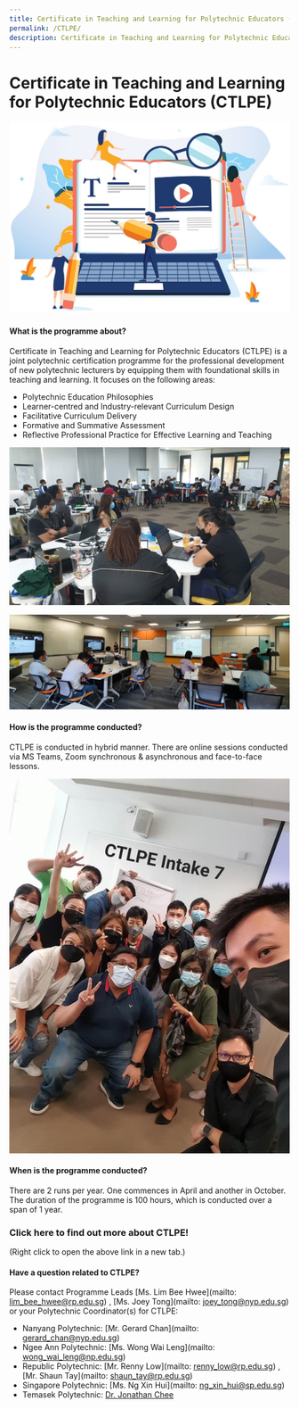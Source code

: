 ```yaml
---
title: Certificate in Teaching and Learning for Polytechnic Educators (CTLPE)
permalink: /CTLPE/
description: Certificate in Teaching and Learning for Polytechnic Educators (CTLPE)
---
```

# Certificate in Teaching and Learning for Polytechnic Educators (CTLPE)

![](/images/127315465_ML2.jpg)

#### What is the programme about?

Certificate in Teaching and Learning for Polytechnic Educators (CTLPE) is a joint polytechnic certification programme for the professional development of new polytechnic lecturers by equipping them with foundational skills in teaching and learning. 
It focuses on the following areas:
* Polytechnic Education Philosophies
* Learner-centred and Industry-relevant Curriculum Design
* Facilitative Curriculum Delivery
* Formative and Summative Assessment
* Reflective Professional Practice for Effective Learning and Teaching

![](/images/ctlpe%20intake%207%20pic%201.png)

![](/images/ctlpe%20intake%207%20pic%205.png)

#### How is the programme conducted?

CTLPE is conducted in hybrid manner. There are online sessions conducted via MS Teams, Zoom synchronous & asynchronous and face-to-face lessons.

![](/images/ctlpe%20intake%207%20pic%203.jpg)

#### When is the programme conducted?

There are 2 runs per year. One commences in April and another in October. The duration of the programme is 100 hours, which is conducted over a span of 1 year.



### Click here to find out more about CTLPE!
(Right click to open the above link in a new tab.)



#### Have a question related to CTLPE?

Please contact Programme Leads [Ms. Lim Bee Hwee](mailto: lim_bee_hwee@rp.edu.sg) , [Ms. Joey Tong](mailto: joey_tong@nyp.edu.sg) or your Polytechnic Coordinator(s) for CTLPE:

* Nanyang Polytechnic: [Mr. Gerard Chan](mailto: gerard_chan@nyp.edu.sg) 
* Ngee Ann Polytechnic: [Ms. Wong Wai Leng](mailto: wong_wai_leng@np.edu.sg)
* Republic Polytechnic: [Mr. Renny Low](mailto: renny_low@rp.edu.sg) , [Mr. Shaun Tay](mailto: shaun_tay@rp.edu.sg) 
* Singapore Polytechnic: [Ms. Ng Xin Hui](mailto: ng_xin_hui@sp.edu.sg)
* Temasek Polytechnic: [Dr. Jonathan Chee](jonathan_chee@tp.edu.sg)